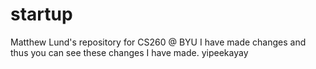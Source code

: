# startup
Matthew Lund's repository for CS260 @ BYU
I have made changes and thus you can see these changes I have made.
yipeekayay

